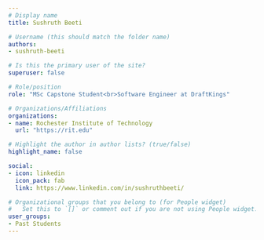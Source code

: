 ```yaml
---
# Display name
title: Sushruth Beeti

# Username (this should match the folder name)
authors:
- sushruth-beeti

# Is this the primary user of the site?
superuser: false

# Role/position
role: "MSc Capstone Student<br>Software Engineer at DraftKings"

# Organizations/Affiliations
organizations:
- name: Rochester Institute of Technology
  url: "https://rit.edu"

# Highlight the author in author lists? (true/false)
highlight_name: false

social:
- icon: linkedin
  icon_pack: fab
  link: https://www.linkedin.com/in/sushruthbeeti/

# Organizational groups that you belong to (for People widget)
#   Set this to `[]` or comment out if you are not using People widget.
user_groups:
- Past Students
---
```

